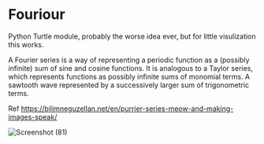 # Fouriour

Python Turtle module, probably the worse idea ever, but for little visulization this works.

A Fourier series is a way of representing a periodic function as a (possibly infinite) sum of sine and cosine functions. It is analogous to a Taylor series, which represents functions as possibly infinite sums of monomial terms. A sawtooth wave represented by a successively larger sum of trigonometric terms.

Ref https://bilimneguzellan.net/en/purrier-series-meow-and-making-images-speak/

![Screenshot (81)](https://user-images.githubusercontent.com/59636692/90956160-7c082e80-e4a1-11ea-9f9a-b0f9649a2aed.png)

